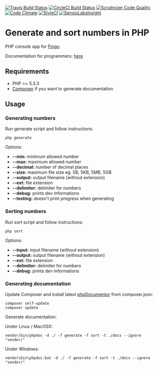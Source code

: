 [![Travis Build Status](https://travis-ci.org/Saibamen/Generate-Sort-Numbers.svg)](https://travis-ci.org/Saibamen/Generate-Sort-Numbers)
[![CircleCI Build Status](https://circleci.com/gh/Saibamen/Generate-Sort-Numbers.svg?style=shield)](https://circleci.com/gh/Saibamen/Generate-Sort-Numbers)
[![Scrutinizer Code Quality](https://scrutinizer-ci.com/g/Saibamen/Generate-Sort-Numbers/badges/quality-score.png)](https://scrutinizer-ci.com/g/Saibamen/Generate-Sort-Numbers/)
[![Code Climate](https://codeclimate.com/github/Saibamen/Generate-Sort-Numbers/badges/gpa.svg)](https://codeclimate.com/github/Saibamen/Generate-Sort-Numbers)
[![StyleCI](https://styleci.io/repos/104583437/shield)](https://styleci.io/repos/104583437)
[![SensioLabsInsight](https://insight.sensiolabs.com/projects/26f85851-cba3-4d7d-a4f5-892faf8258c1/mini.png)](https://insight.sensiolabs.com/projects/26f85851-cba3-4d7d-a4f5-892faf8258c1)

# Generate and sort numbers in PHP

PHP console app for [Fingo](http://www.fingo.pl/).

Documentation for programmers: [here](https://saibamen.github.io/Generate-Sort-Numbers/)

## Requirements

* PHP >= 5.3.3
* [Composer](https://getcomposer.org/) if you want to generate documentation

## Usage

### Generating numbers

Run generate script and follow instructions:

```
php generate
```

Options:

* **--min:** minimum allowed number
* **--max:** maximum allowed number
* **--decimal:** number of decimal places
* **--size:** maximum file size eg. 5B, 5KB, 5MB, 5GB
* **--output:** output filename (without extension)
* **--ext:** file extension
* **--delimiter:** delimiter for numbers
* **--debug:** prints dev informations
* **--testing:** doesn't print progress when generating

### Sorting numbers

Run sort script and follow instructions:

```
php sort
```

Options:

* **--input:** input filename (without extension)
* **--output:** output filename (without extension)
* **--ext:** file extension
* **--delimiter:** delimiter for numbers
* **--debug:** prints dev informations

### Generating documentation

Update Composer and install latest [phpDocumentor](https://www.phpdoc.org/) from composer.json:

```
composer self-update
composer update
```

Generate documentation:

Under Linux / MacOSX:
```
vendor/bin/phpdoc -d ./ -f generate -f sort -t ./docs --ignore "vendor/"
```

Under Windows:
```
vendor\bin\phpdoc.bat -d ./ -f generate -f sort -t ./docs --ignore "vendor/"
```
